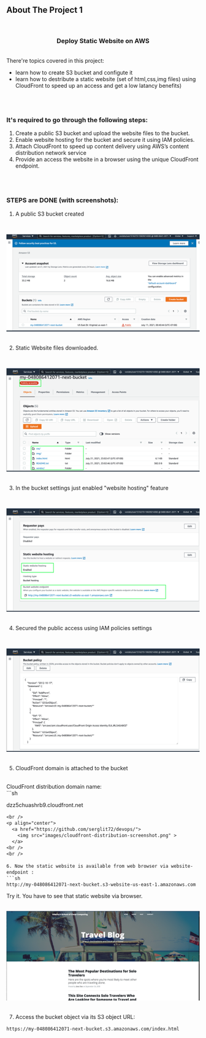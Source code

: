 

<!-- ABOUT THE PROJECT -->
## About The Project 1

<br>

<h3 align="center"> Deploy Static Website on AWS </h3>
<br />
There're topics covered in this project:

* learn how to create S3 bucket and configute it
* learn how to destribute a static website (set of html,css,img files) using CloudFront to speed up an access and get a low latancy benefits)
<br />
<br />

<h3><b>It's required to go through the following steps:</b></h3>


1. Create a public S3 bucket and upload the website files to the bucket.
2. Enable website hosting for the bucket and secure it using IAM policies.
3. Attach CloudFront to speed up content delivery using AWS’s content distribution network service
4. Provide an access the website in a browser using the unique CloudFront endpoint.

<br /><br />
<h3><b>STEPS are DONE (with screenshots):</b></h3>

1. A public S3 bucket created 
<br />
<p align="center">
  <a href="https://github.com/serglit72/devops/">
    <img src="images/s3-is-ready-screenshot.png" alt="S3 is Ready to go">
  </a>
<br />
<br />


2. Static Website files downloaded.
<br />
<p align="center">
  <a href="https://github.com/serglit72/devops/">
    <img src="images/files-downloaded-screenshot.png" >
  </a>
<br />
<br />

3. In the bucket settings just enabled "website hosting" feature
<br />
<p align="center">
  <a href="https://github.com/serglit72/devops/">
    <img src="images/website-hosting-enabled-screenshot.png" >
  </a>
<br />
<br />

4. Secured the public access using IAM policies settings

<br />
<p align="center">
  <a href="https://github.com/serglit72/devops/">
    <img src="images/public-access-secured-screenshot.png" >
  </a>
<br />
<br />

5. CloudFront  domain is attached to the bucket
<br />
CloudFront distribution domain name:	
<br />
```sh
  
dzz5chuashrb9.cloudfront.net
```
<br />
<p align="center">
  <a href="https://github.com/serglit72/devops/">
    <img src="images/cloudfront-distribution-screenshot.png" >
  </a>
<br />
<br />

6. Now the static website is available from web browser via website-endpoint : 
```sh
http://my-048086412071-next-bucket.s3-website-us-east-1.amazonaws.com
```

Try it. You have to see that static website via browser.
<br />
<br />
<p align="center">
  <a href="https://github.com/serglit72/devops/">
    <img src="images/website-lives-screenshot.png" >
  </a>
<br />
<br />

7. Access the bucket object via its S3 object URL:
```sh
https://my-048086412071-next-bucket.s3.amazonaws.com/index.html
```

